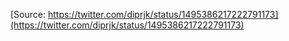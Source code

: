 [Source: https://twitter.com/diprjk/status/1495386217222791173](https://twitter.com/diprjk/status/1495386217222791173)